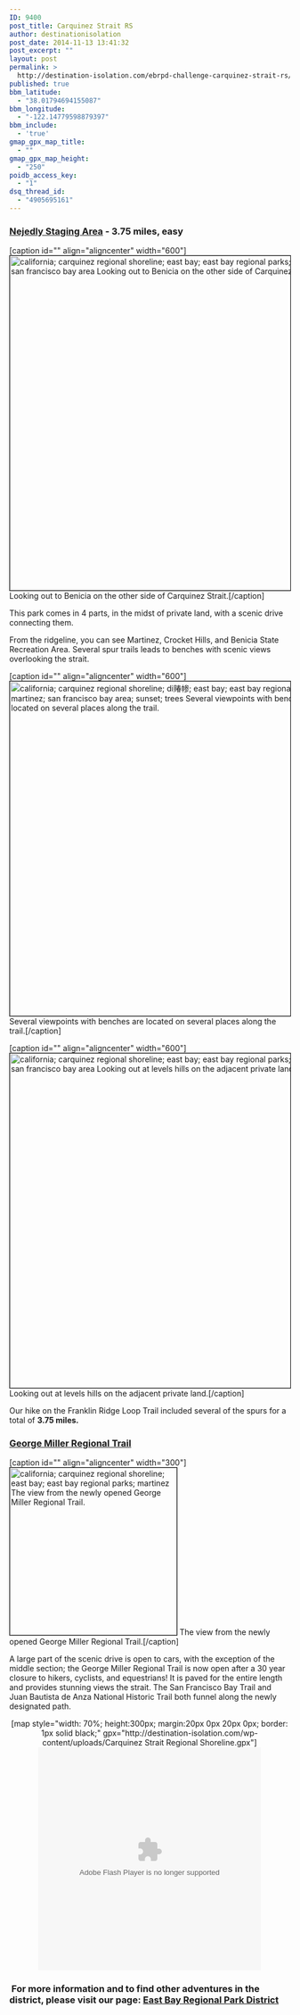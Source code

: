 ```yaml
---
ID: 9400
post_title: Carquinez Strait RS
author: destinationisolation
post_date: 2014-11-13 13:41:32
post_excerpt: ""
layout: post
permalink: >
  http://destination-isolation.com/ebrpd-challenge-carquinez-strait-rs/
published: true
bbm_latitude:
  - "38.01794694155087"
bbm_longitude:
  - "-122.14779598879397"
bbm_include:
  - 'true'
gmap_gpx_map_title:
  - ""
gmap_gpx_map_height:
  - "250"
poidb_access_key:
  - "1"
dsq_thread_id:
  - "4905695161"
---
```

<h3><span style="text-decoration: underline;">Nejedly Staging Area</span> - 3.75 miles, easy</h3>
[caption id="" align="aligncenter" width="600"]<a href="http://photos.destination-isolation.com/East-Bay-Regional-Park-Distric/Carquinez-Strait-Regional-Shorel/i-VbfrB8W" target="_blank"><img class="aligncenter" style="border: 1px solid black;" title="DSC_2698.jpg" src="http://photos.destination-isolation.com/East-Bay-Regional-Park-Distric/Carquinez-Strait-Regional-Shorel/i-VbfrB8W/0/M/DSC_2698-M.jpg" alt="california; carquinez regional shoreline; east bay; east bay regional parks; martinez; san francisco bay area Looking out to Benicia on the other side of Carquinez Strait." width="600" /></a> Looking out to Benicia on the other side of Carquinez Strait.[/caption]

This park comes in 4 parts, in the midst of private land, with a scenic drive connecting them.

From the ridgeline, you can see Martinez, Crocket Hills, and Benicia State Recreation Area. Several spur trails leads to benches with scenic views overlooking the strait.

[caption id="" align="aligncenter" width="600"]<a href="http://photos.destination-isolation.com/East-Bay-Regional-Park-Distric/Carquinez-Strait-Regional-Shorel/i-5bZ4TM8" target="_blank"><img class="aligncenter" style="border: 1px solid black;" title="DSC_2709.jpg" src="http://photos.destination-isolation.com/East-Bay-Regional-Park-Distric/Carquinez-Strait-Regional-Shorel/i-5bZ4TM8/0/M/DSC_2709-M.jpg" alt="california; carquinez regional shoreline; di䞐㡎; east bay; east bay regional parks; martinez; san francisco bay area; sunset; trees Several viewpoints with benches are located on several places along the trail." width="600" /></a> Several viewpoints with benches are located on several places along the trail.[/caption]

[caption id="" align="aligncenter" width="600"]<a href="http://photos.destination-isolation.com/East-Bay-Regional-Park-Distric/Carquinez-Strait-Regional-Shorel/i-m48hr3M" target="_blank"><img class="aligncenter" style="border: 1px solid black;" title="DSC_2711.jpg" src="http://photos.destination-isolation.com/East-Bay-Regional-Park-Distric/Carquinez-Strait-Regional-Shorel/i-m48hr3M/0/M/DSC_2711-M.jpg" alt="california; carquinez regional shoreline; east bay; east bay regional parks; martinez; san francisco bay area Looking out at levels hills on the adjacent private land." width="600" /></a> Looking out at levels hills on the adjacent private land.[/caption]

Our hike on the Franklin Ridge Loop Trail included several of the spurs for a total of <strong>3.75 miles.</strong>
<h3><span style="text-decoration: underline;">George Miller Regional Trail</span></h3>
[caption id="" align="aligncenter" width="300"]<a href="http://photos.destination-isolation.com/East-Bay-Regional-Park-Distric/Carquinez-Strait-Regional-Shorel/i-6rKChC9" target="_blank"><img class="aligncenter" style="border: 1px solid black;" title="DSC_3441.jpg" src="http://photos.destination-isolation.com/East-Bay-Regional-Park-Distric/Carquinez-Strait-Regional-Shorel/i-6rKChC9/0/M/DSC_3441-M.jpg" alt="california; carquinez regional shoreline; east bay; east bay regional parks; martinez The view from the newly opened George Miller Regional Trail." width="300" /></a> The view from the newly opened George Miller Regional Trail.[/caption]

A large part of the scenic drive is open to cars, with the exception of the middle section; the George Miller Regional Trail is now open after a 30 year closure to hikers, cyclists, and equestrians! It is paved for the entire length and provides stunning views the strait. The San Francisco Bay Trail and Juan Bautista de Anza National Historic Trail both funnel along the newly designated path.
<div align="center">[map style="width: 70%; height:300px; margin:20px 0px 20px 0px; border: 1px solid black;" gpx="http://destination-isolation.com/wp-content/uploads/Carquinez Strait Regional Shoreline.gpx"]</div>
<div align="center"></div>
<div align="center"><object id="ssidx" width="400" height="400" classid="clsid:D27CDB6E-AE6D-11cf-96B8-444553540000"><param name="movie" value="http://cdn.smugmug.com/ria/ShizamSlides-2013072402.swf" /><param name="flashVars" value="AlbumID=45189087&amp;AlbumKey=kCPvRD&amp;transparent=true&amp;bgColor=&amp;borderThickness=&amp;borderColor=&amp;useInside=&amp;endPoint=&amp;mainHost=cdn.smugmug.com&amp;VersionNos=2013072402&amp;width=400&amp;height=400&amp;clickToImage=true&amp;captions=true&amp;showThumbs=true&amp;autoStart=true&amp;showSpeed=true&amp;pageStyle=black&amp;showButtons=true&amp;randomStart=false&amp;randomize=true&amp;splash=http%3A%2F%2Fwww.smugmug.com%2Fimg%2Fria%2FShizamSlides%2Fsmugmug_black.png&amp;splashDelay=0&amp;crossFadeSpeed=350" /><param name="wmode" value="transparent" /><param name="allowNetworking" value="all" /><param name="allowScriptAccess" value="always" /><embed src="http://cdn.smugmug.com/ria/ShizamSlides-2013072402.swf" flashvars="AlbumID=45189087&amp;AlbumKey=kCPvRD&amp;transparent=true&amp;bgColor=&amp;borderThickness=&amp;borderColor=&amp;useInside=&amp;endPoint=&amp;mainHost=cdn.smugmug.com&amp;VersionNos=2013072402&amp;width=400&amp;height=400&amp;clickToImage=true&amp;captions=true&amp;showThumbs=true&amp;autoStart=true&amp;showSpeed=true&amp;pageStyle=black&amp;showButtons=true&amp;randomStart=false&amp;randomize=true&amp;splash=http%3A%2F%2Fwww.smugmug.com%2Fimg%2Fria%2FShizamSlides%2Fsmugmug_black.png&amp;splashDelay=0&amp;crossFadeSpeed=350" width="400" height="400" wmode="transparent" type="application/x-shockwave-flash" allowscriptaccess="always" allownetworking="all" /></object></div>
<h3> For more information and to find other adventures in the district, please visit our page: <a title="East Bay RPD" href="http://destination-isolation.com/regional-guides/east-bay-rpd/">East Bay Regional Park District</a></h3>